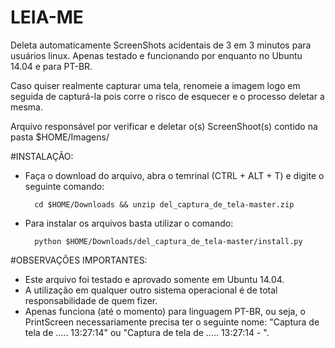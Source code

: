 LEIA-ME
===================

Deleta automaticamente ScreenShots acidentais de 3 em 3 minutos para usuários linux. Apenas testado e funcionando por enquanto no Ubuntu 14.04 e para PT-BR.

Caso quiser realmente capturar uma tela, renomeie a imagem logo em seguida de capturá-la pois corre o risco de esquecer e o processo deletar a mesma.

Arquivo responsável por verificar e deletar o(s) ScreenShoot(s) contido na pasta $HOME/Imagens/

#INSTALAÇÃO:
- Faça o download do arquivo, abra o temrinal (CTRL + ALT + T) e digite o seguinte comando:

        cd $HOME/Downloads && unzip del_captura_de_tela-master.zip

- Para instalar os arquivos basta utilizar o comando:

        python $HOME/Downloads/del_captura_de_tela-master/install.py


#OBSERVAÇÕES IMPORTANTES: 
- Este arquivo foi testado e aprovado somente em Ubuntu 14.04.
- A utilização em qualquer outro sistema operacional é de total responsabilidade de quem fizer.
- Apenas funciona (até o momento) para linguagem PT-BR, ou seja, o PrintScreen necessariamente precisa ter o seguinte nome: "Captura de tela de ..... 13:27:14" ou "Captura de tela de ..... 13:27:14 - ".

